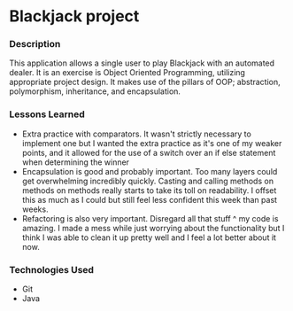 # Blackjack project

### Description
This application allows a single user to play Blackjack with an automated dealer.
It is an exercise is Object Oriented Programming, utilizing appropriate project design.
It makes use of the pillars of OOP; abstraction, polymorphism, inheritance, and encapsulation.

### Lessons Learned
- Extra practice with comparators. It wasn't strictly necessary to implement one but I wanted the extra practice as it's one of my weaker points, and it allowed for the use of a switch over an if else statement when determining the winner
- Encapsulation is good and probably important. Too many layers could get overwhelming incredibly quickly. Casting and calling methods on methods on methods really starts to take its toll on readability. I offset this as much as I could but still feel less confident this week than past weeks.
- Refactoring is also very important. Disregard all that stuff ^ my code is amazing. I made a mess while just worrying about the functionality but I think I was able to clean it up pretty well and I feel a lot better about it now.

### Technologies Used
- Git 
- Java

